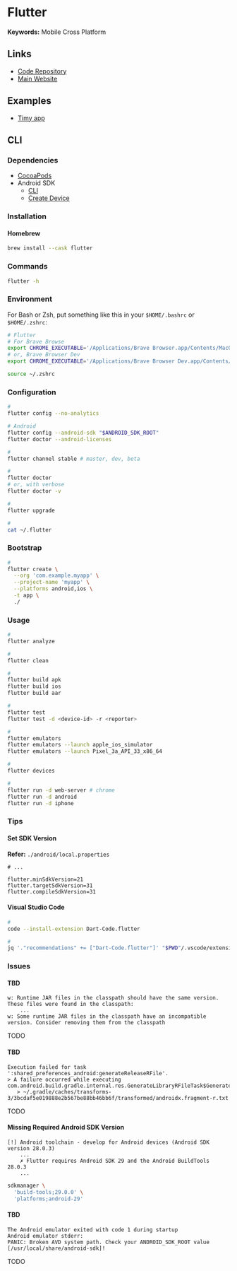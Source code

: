 # Flutter

<!--
https://app.pluralsight.com/library/courses/flutter-getting-started/table-of-contents
https://app.pluralsight.com/library/courses/flutter-big-picture/table-of-contents
https://app.pluralsight.com/library/courses/creating-layouts-flutter/table-of-contents
https://app.pluralsight.com/library/courses/creating-connected-app-flutter/table-of-contents
https://app.pluralsight.com/library/courses/flutter-creating-localized-apps/table-of-contents
https://app.pluralsight.com/library/courses/codemash-session-74/table-of-contents
https://app.pluralsight.com/library/courses/droidcon-nyc-session-46/table-of-contents
https://app.pluralsight.com/library/courses/managing-state-flutter/table-of-contents
https://app.pluralsight.com/library/courses/droidcon-sf-session-77/table-of-contents
https://app.pluralsight.com/library/courses/persisting-data-locally-flutter/table-of-contents
https://app.pluralsight.com/library/courses/droidcon-sf-session-66/table-of-contents
https://app.pluralsight.com/library/courses/droidcon-sf-session-28/table-of-contents

https://linkedin.com/learning/flutter-part-01-introduction/what-is-flutter

https://github.com/fikretsengul/flutter_advanced_boilerplate

https://github.com/bizz84/flutter-tips-and-tricks
-->

**Keywords:** Mobile Cross Platform

## Links

- [Code Repository](https://github.com/flutter/flutter)
- [Main Website](https://flutter.dev)

## Examples

- [Timy app](https://github.com/janoodleFTW/timy-messenger)

## CLI

### Dependencies

- [CocoaPods](/cocoapods.md)
- Android SDK
  - [CLI](/android/sdk/README.md#cli)
  - [Create Device](/android/sdk/README.md#create-device)

### Installation

#### Homebrew

```sh
brew install --cask flutter
```

<!-- ### Environment

#### Homebrew

For Bash or Zsh, put something like this in your `$HOME/.bashrc` or `$HOME/.zshrc`:

```sh
# Flutter
export PATH="/usr/local/opt/flutter/bin:$PATH"
```

```sh
sudo su - "$USER"
``` -->

### Commands

```sh
flutter -h
```

### Environment

For Bash or Zsh, put something like this in your `$HOME/.bashrc` or `$HOME/.zshrc`:

```sh
# Flutter
# For Brave Browse
export CHROME_EXECUTABLE='/Applications/Brave Browser.app/Contents/MacOS/Brave Browser'
# or, Brave Browser Dev
export CHROME_EXECUTABLE='/Applications/Brave Browser Dev.app/Contents/MacOS/Brave Browser Dev'
```

```sh
source ~/.zshrc
```

### Configuration

```sh
#
flutter config --no-analytics

# Android
flutter config --android-sdk "$ANDROID_SDK_ROOT"
flutter doctor --android-licenses

#
flutter channel stable # master, dev, beta

#
flutter doctor
# or, with verbose
flutter doctor -v

#
flutter upgrade

#
cat ~/.flutter
```

<!--
#
flutter downgrade
-->

### Bootstrap

```sh
#
flutter create \
  --org 'com.example.myapp' \
  --project-name 'myapp' \
  --platforms android,ios \
  -t app \
  ./
```

### Usage

```sh
#
flutter analyze

#
flutter clean

#
flutter build apk
flutter build ios
flutter build aar

#
flutter test
flutter test -d <device-id> -r <reporter>

#
flutter emulators
flutter emulators --launch apple_ios_simulator
flutter emulators --launch Pixel_3a_API_33_x86_64

#
flutter devices

#
flutter run -d web-server # chrome
flutter run -d android
flutter run -d iphone
```

### Tips

#### Set SDK Version

<!--
https://github.com/flutter/flutter/issues/115904
https://github.com/flutter/flutter/issues/95533#issuecomment-1051489232
-->

**Refer:** `./android/local.properties`

```properties
# ...

flutter.minSdkVersion=21
flutter.targetSdkVersion=31
flutter.compileSdkVersion=31
```

#### Visual Studio Code

```sh
#
code --install-extension Dart-Code.flutter

#
jq '."recommendations" += ["Dart-Code.flutter"]' "$PWD"/.vscode/extensions.json | sponge "$PWD"/.vscode/extensions.json
```

### Issues

#### TBD

```log
w: Runtime JAR files in the classpath should have the same version. These files were found in the classpath:
    ...
w: Some runtime JAR files in the classpath have an incompatible version. Consider removing them from the classpath
```

TODO

<!-- ```sh
#
rm -fR ~/.gradle/caches

#
flutter clean

#
( cd android && ./gradlew clean )
``` -->

#### TBD

```log
Execution failed for task ':shared_preferences_android:generateReleaseRFile'.
> A failure occurred while executing com.android.build.gradle.internal.res.GenerateLibraryRFileTask$GenerateLibRFileRunnable
   > ~/.gradle/caches/transforms-3/3bcdaf5e019888e2b567be88bb46bb6f/transformed/androidx.fragment-r.txt
```

TODO

#### Missing Required Android SDK Version

```log
[!] Android toolchain - develop for Android devices (Android SDK version 28.0.3)
    ...
    ✗ Flutter requires Android SDK 29 and the Android BuildTools 28.0.3
    ...
```

```sh
sdkmanager \
  'build-tools;29.0.0' \
  'platforms;android-29'
```

#### TBD

```log
The Android emulator exited with code 1 during startup
Android emulator stderr:
PANIC: Broken AVD system path. Check your ANDROID_SDK_ROOT value [/usr/local/share/android-sdk]!
```

TODO
